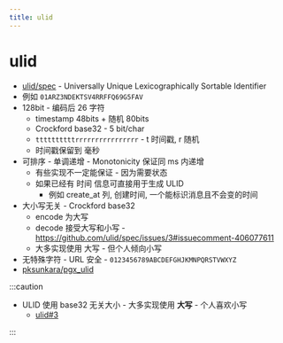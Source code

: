 ```yaml
---
title: ulid
---
```


# ulid

- [ulid/spec](https://github.com/ulid/spec) - Universally Unique Lexicographically Sortable Identifier
- 例如 `01ARZ3NDEKTSV4RRFFQ69G5FAV`
- 128bit - 编码后 26 字符
  - timestamp 48bits + 随机 80bits
  - Crockford base32 - 5 bit/char
  - `ttttttttttrrrrrrrrrrrrrrrr` - t 时间戳, r 随机
  - 时间戳保留到 毫秒
- 可排序 - 单调递增 - Monotonicity 保证同 ms 内递增
  - 有些实现不一定能保证 - 因为需要状态
  - 如果已经有 时间 信息可直接用于生成 ULID
    - 例如 create_at 列, 创建时间, 一个能标识消息且不会变的时间
- 大小写无关 - Crockford base32
  - encode 为大写
  - decode 接受大写和小写 - https://github.com/ulid/spec/issues/3#issuecomment-406077611
  - 大多实现使用 大写 - 但个人倾向小写
- 无特殊字符 - URL 安全 - `0123456789ABCDEFGHJKMNPQRSTVWXYZ`
- [pksunkara/pgx_ulid](https://github.com/pksunkara/pgx_ulid)

:::caution

- ULID 使用 base32 无关大小 - 大多实现使用 **大写** - 个人喜欢小写
  - [ulid#3](https://github.com/ulid/spec/issues/3#issuecomment-944452084)

:::
